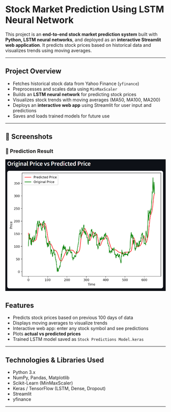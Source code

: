 # Stock Market Prediction Using LSTM Neural Network

This project is an **end-to-end stock market prediction system** built with **Python, LSTM neural networks**, and deployed as an **interactive Streamlit web application**. It predicts stock prices based on historical data and visualizes trends using moving averages.

---

## **Project Overview**

- Fetches historical stock data from Yahoo Finance (`yfinance`)  
- Preprocesses and scales data using `MinMaxScaler`  
- Builds an **LSTM neural network** for predicting stock prices  
- Visualizes stock trends with moving averages (MA50, MA100, MA200)  
- Deploys an **interactive web app** using Streamlit for user input and predictions  
- Saves and loads trained models for future use  

---
## 📸 Screenshots  
 
### 🌿 Prediction Result  
![Prediction](stock.png)

## **Features**

- Predicts stock prices based on previous 100 days of data  
- Displays moving averages to visualize trends  
- Interactive web app: enter any stock symbol and see predictions  
- Plots **actual vs predicted prices**  
- Trained LSTM model saved as `Stock Predictions Model.keras`  

---

## **Technologies & Libraries Used**

- Python 3.x  
- NumPy, Pandas, Matplotlib  
- Scikit-Learn (MinMaxScaler)  
- Keras / TensorFlow (LSTM, Dense, Dropout)  
- Streamlit  
- yfinance  

---
